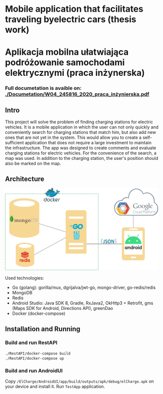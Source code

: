 # Mobile application that facilitates traveling byelectric cars (thesis work)

# Aplikacja mobilna ułatwiająca podróżowanie samochodami elektrycznymi (praca inżynerska)

### Full documetation is avaible on: [./Documetation/W04_245816_2020_praca_inżynierska.pdf](https://github.com/Despenrado/ElCharge/blob/master/Documentation/W04_245816_2020_praca_in%C5%BCynierska.pdf)

## Intro

This project will solve the problem of finding charging stations for electric vehicles. It is a mobile application in which the user can not only quickly and conveniently search for charging stations that match him, but also add new ones that are not yet in the system. This would allow you to create a self-sufficient application that does not require a large investment to maintain the infrastructure. The app was designed to create comments and evaluate charging stations for electric vehicles. For the convenience of the search, a map was used. In addition to the charging station, the user's position should also be marked on the map.

## Architecture

![Documentation/rys02/system_architecture_diagram4.png](Documentation/rys02/system_architecture_diagram4.png)

Used technologies:

- Go (golang): gorilla/mux, dgrijalva/jwt-go, mongo-driver, go-redis/redis
- MongoDB
- Redis
- Android Studio: Java SDK 8, Gradle, RxJava2, OkHttp3 + Retrofit, gms (Maps SDK for Android, Directions API), greenDao
- Docker (docker-compose)

## Installation and Running

### Build and run RestAPI

```
./RestAPI/docker-compose build
./RestAPI/docker-compose up
```

### Build and run AndroidUI

Copy `/ElCharge/AndroidUI/app/build/outputs/apk/debug/elCharge.apk` on your device and install it. Run `TestApp` application.
